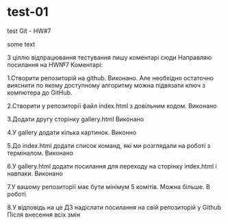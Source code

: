 # test-01

test Git - HW#7

some text

З ціллю відпрацювання тестування пишу коментарі сюди
Направляю посилання на HW№7
Коментарі:

1.Створити репозиторій на github.
Виконано. Але необхідно остаточно вияснити по якому доступному алгоритму можна підвязати ключ з компютера до GitHub.

2.Створити у репозиторії файл index.html з довільним кодом.
Виконано

3.Додати другу сторінку gallery.html
Виконано

4.У gallery додати кілька картинок.
Виконно

5.До index.html додати список команд, які ми розглядали на роботі з терміналом.
Виконано

6.У gallery.html додати посилання для переходу на сторінку index.html і навпаки.
Виконано

7.У вашому репозиторії має бути мінімум 5 комітів. Можна більше.
В роботі

8.У відповідь на це ДЗ надіслати посилання на свій репозиторій у Github
Після внесення всіх змін
